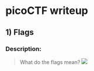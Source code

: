 # picoCTF writeup
## 1) Flags

### Description:
> What do the flags mean? ![](C:/Users/saanv/Downloads/flag.png) <br>


